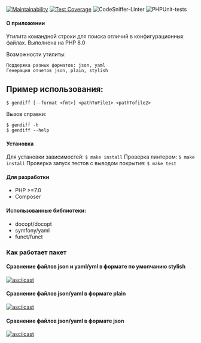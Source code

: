 [![Maintainability](https://api.codeclimate.com/v1/badges/6edf6b009909fff44632/maintainability)](https://codeclimate.com/github/IlyaMur/php-project-lvl2/maintainability) [![Test Coverage](https://api.codeclimate.com/v1/badges/6edf6b009909fff44632/test_coverage)](https://codeclimate.com/github/IlyaMur/php-project-lvl2/test_coverage) ![CodeSniffer-Linter](https://github.com/IlyaMur/php-project-lvl2/workflows/CodeSniffer-Linter/badge.svg) ![PHPUnit-tests](https://github.com/IlyaMur/php-project-lvl2/workflows/PHPUnit-tests/badge.svg)

#### О приложении

Утилита командной строки для поиска отличий в конфигурационных файлах.
Выполнена на PHP 8.0

Возможности утилиты:

```
Поддержка разных форматов: json, yaml
Генерация отчетов json, plain, stylish
```

## Пример использования:

    $ gendiff [--format <fmt>] <pathToFile1> <pathTofile2>

Вызов справки:

    $ gendiff -h
    $ gendiff --help

#### Установка

Для установки зависимостей:
`$ make install`
Проверка линтером:
`$ make install`
Проверка запуск тестов с выводом покрытия:
`$ make test`

#### Для разработки

- PHP >=7.0
- Composer

#### Использованные библиотеки:

- docopt/docopt
- symfony/yaml
- funct/funct

### Как работает пакет

#### Сравнение файлов json и yaml/yml в формате по умолчанию stylish

[![asciicast](https://asciinema.org/a/394025.svg)](https://asciinema.org/a/394025)

#### Сравнение файлов json/yaml в формате plain

[![asciicast](https://asciinema.org/a/392103.svg)](https://asciinema.org/a/392103)

#### Сравнение файлов json/yaml в формате json

[![asciicast](https://asciinema.org/a/392109.svg)](https://asciinema.org/a/392109)
